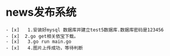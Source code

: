 # news发布系统
```golang  
- [x]   1.安装好mysql 数据库并建立test5数据库.数据库密码是123456
- [x]  2.go get相关依宝下载。
- [x]   3.go run main.go 
- [x]   4.图片上传成功，等待判断
```
